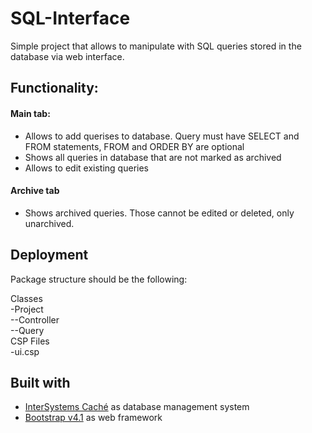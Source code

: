 # SQL-Interface

Simple project that allows to manipulate with SQL queries stored in the database via web interface.

## Functionality:
#### Main tab: 
- Allows to add querises to database. Query must have SELECT and FROM statements, FROM and ORDER BY are optional
- Shows all queries in database that are not marked as archived
- Allows to edit existing queries

#### Archive tab
- Shows archived queries. Those cannot be edited or deleted, only unarchived. 

## Deployment
Package structure should be the following:

Classes<br>
 -Project<br>
 --Controller<br>
 --Query<br>
CSP Files<br>
 -ui.csp<br>

## Built with
- [InterSystems Caché](http://www.intersystems.com/ru/our-products/cache/cache-overview/) as database management system
- [Bootstrap v4.1](https://getbootstrap.com/) as web framework
